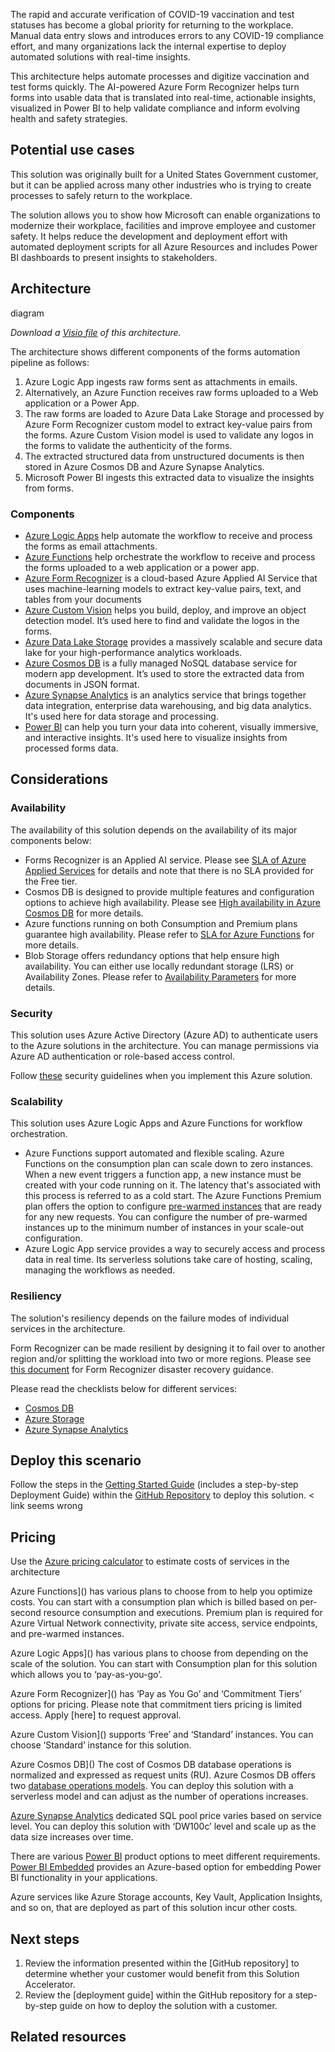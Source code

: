 The rapid and accurate verification of COVID-19 vaccination and test statuses has become a global priority for returning to the workplace. Manual data entry slows and introduces errors to any COVID-19 compliance effort, and many organizations lack the internal expertise to deploy automated solutions with real-time insights.

This architecture helps automate processes and digitize vaccination and test forms quickly. The AI-powered Azure Form Recognizer helps turn forms into usable data that is translated into real-time, actionable insights, visualized in Power BI to help validate compliance and inform evolving health and safety strategies. 

## Potential use cases

This solution was originally built for a United States Government customer, but it can be applied across many other industries who is trying to create processes to safely return to the workplace.  

The solution allows you to show how Microsoft can enable organizations to modernize their workplace, facilities and improve employee and customer safety. It helps reduce the development and deployment effort with automated deployment scripts for all Azure Resources and includes Power BI dashboards to present insights to stakeholders.

## Architecture

diagram 

*Download a [Visio file]() of this architecture.*

The architecture shows different components of the forms automation pipeline as follows: 
1.	Azure Logic App ingests raw forms sent as attachments in emails.
2.	Alternatively, an Azure Function receives raw forms uploaded to a Web application or a Power App.
3.	The raw forms are loaded to Azure Data Lake Storage and processed by Azure Form Recognizer custom model to extract key-value pairs from the forms. Azure Custom Vision model is used to validate any logos in the forms to validate the authenticity of the forms.
4.	The extracted structured data from unstructured documents is then stored in Azure Cosmos DB and Azure Synapse Analytics. 
5.	Microsoft Power BI ingests this extracted data to visualize the insights from forms.

### Components

- [Azure Logic Apps](https://azure.microsoft.com/services/logic-apps) help automate the workflow to receive and process the forms as email attachments.
- [Azure Functions](https://azure.microsoft.com/services/functions) help orchestrate the workflow to receive and process the forms uploaded to a web application or a power app.
- [Azure Form Recognizer](/services/form-recognizer) is a cloud-based Azure Applied AI Service that uses machine-learning models to extract key-value pairs, text, and tables from your documents
- [Azure Custom Vision](https://azure.microsoft.com/services/cognitive-services/custom-vision-service) helps you build, deploy, and improve an object detection model. It’s used here to find and validate the logos in the forms.
- [Azure Data Lake Storage](https://azure.microsoft.com/services/storage/data-lake-storage) provides a massively scalable and secure data lake for your high-performance analytics workloads.
- [Azure Cosmos DB](https://azure.microsoft.com/services/cosmos-db) is a fully managed NoSQL database service for modern app development. It’s used to store the extracted data from documents in JSON format.
- [Azure Synapse Analytics](https://azure.microsoft.com/services/synapse-analytics) is an analytics service that brings together data integration, enterprise data warehousing, and big data analytics. It's used here for data storage and processing.
- [Power BI](https://powerbi.microsoft.com) can help you turn your data into coherent, visually immersive, and interactive insights. It's used here to visualize insights from processed forms data.

## Considerations

### Availability

The availability of this solution depends on the availability of its major components below:
- Forms Recognizer is an Applied AI service. Please see [SLA of Azure Applied Services](https://azure.microsoft.com/support/legal/sla/azure-applied-ai-services/v1_0) for details and note that there is no SLA provided for the Free tier.
- Cosmos DB is designed to provide multiple features and configuration options to achieve high availability. Please see [High availability in Azure Cosmos DB](/azure/cosmos-db/high-availability#slas-for-availability) for more details.
- Azure functions running on both Consumption and Premium plans guarantee high availability. Please refer to [SLA for Azure Functions](https://azure.microsoft.com/support/legal/sla/functions/v1_2) for more details.
- Blob Storage offers redundancy options that help ensure high availability. You can either use locally redundant storage (LRS) or Availability Zones. Please refer to [Availability Parameters](/azure/storage/common/storage-redundancy#durability-and-availability-parameters) for more details.

### Security

This solution uses Azure Active Directory (Azure AD) to authenticate users to the Azure solutions in the architecture. You can manage permissions via Azure AD authentication or role-based access control.

Follow [these](/azure/security/fundamentals/overview) security guidelines when you implement this Azure solution.

### Scalability

This solution uses Azure Logic Apps and Azure Functions for workflow orchestration. 
- Azure Functions support automated and flexible scaling. Azure Functions on the consumption plan can scale down to zero instances. When a new event triggers a function app, a new instance must be created with your code running on it. The latency that's associated with this process is referred to as a cold start. The Azure Functions Premium plan offers the option to configure [pre-warmed instances](/azure/azure-functions/functions-premium-plan#pre-warmed-instances) that are ready for any new requests. You can configure the number of pre-warmed instances up to the minimum number of instances in your scale-out configuration.
- Azure Logic App service provides a way to securely access and process data in real time. Its serverless solutions take care of hosting, scaling, managing the workflows as needed.

### Resiliency

The solution's resiliency depends on the failure modes of individual services in the architecture. 

Form Recognizer can be made resilient by designing it to fail over to another region and/or splitting the workload into two or more regions. Please see [this document](/azure/applied-ai-services/form-recognizer/disaster-recovery) for Form Recognizer disaster recovery guidance.

Please read the checklists below for different services:
- [Cosmos DB](/azure/architecture/checklist/resiliency-per-service#cosmos-db)
- [Azure Storage](/azure/architecture/checklist/resiliency-per-service#storage)
- [Azure Synapse Analytics](/azure/architecture/checklist/resiliency-per-service#azure-synapse-analytics) 

## Deploy this scenario

Follow the steps in the [Getting Started Guide](https://github.com/microsoft/Azure-Solution-Accelerator-to-automate-COVID-19-Vaccination-Proof-and-Test-Verification-Forms/#getting-started) (includes a step-by-step Deployment Guide) within the [GitHub Repository](/azure/security/fundamentals/overview) to deploy this solution.  < link seems wrong 

## Pricing

Use the [Azure pricing calculator]() to estimate costs of services in the architecture

Azure Functions]() has various plans to choose from to help you optimize costs. You can start with a consumption plan which is billed based on per-second resource consumption and executions. Premium plan is required for Azure Virtual Network connectivity, private site access, service endpoints, and pre-warmed instances.

Azure Logic Apps]() has various plans to choose from depending on the scale of the solution. You can start with Consumption plan for this solution which allows you to ‘pay-as-you-go’. 

Azure Form Recognizer]() has ‘Pay as You Go’ and ‘Commitment Tiers’ options for pricing. Please note that commitment tiers pricing is limited access. Apply [here] to request approval.

Azure Custom Vision]() supports ‘Free’ and ‘Standard’ instances. You can choose ‘Standard’ instance for this solution.

Azure Cosmos DB]() The cost of Cosmos DB database operations is normalized and expressed as request units (RU). Azure Cosmos DB offers two [database operations models](). You can deploy this solution with a serverless model and can adjust as the number of operations increases.

[Azure Synapse Analytics](https://azure.microsoft.com/pricing/details/synapse-analytics) dedicated SQL pool price varies based on service level. You can deploy this solution with ‘DW100c’ level and scale up as the data size increases over time.

There are various [Power BI]() product options to meet different requirements. [Power BI Embedded]() provides an Azure-based option for embedding Power BI functionality in your applications.

Azure services like Azure Storage accounts, Key Vault, Application Insights, and so on, that are deployed as part of this solution incur other costs.

## Next steps 

1.	Review the information presented within the [GitHub repository] to determine whether your customer would benefit from this Solution Accelerator.
2.	Review the [deployment guide] within the GitHub repository for a step-by-step guide on how to deploy the solution with a customer.

## Related resources

